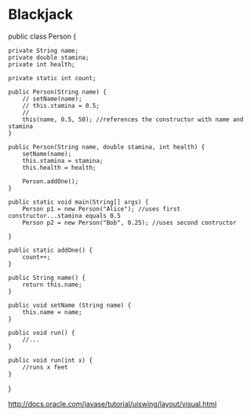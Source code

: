 Blackjack
=========
public class Person {

	private String name;
	private double stamina; 
	private int health;

	private static int count;

	public Person(String name) {
		// setName(name);
		// this.stamina = 0.5;
		// 
		this(name, 0.5, 50); //references the constructor with name and stamina
	}

	public Person(String name, double stamina, int health) {
		setName(name);
		this.stamina = stamina;
		this.health = health;

		Person.addOne();
	}

	public static void main(String[] args) {
		Person p1 = new Person("Alice"); //uses first constructor...stamina equals 0.5
		Person p2 = new Person("Bob", 0.25); //uses second contructor

	}

	public static addOne() {
		count++;
	}

	public String name() {
		return this.name;
	}

	public void setName (String name) {
		this.name = name;
	}

	public void run() {
		//...
	}

	public void run(int x) {
		//runs x feet
	}



}

http://docs.oracle.com/javase/tutorial/uiswing/layout/visual.html
